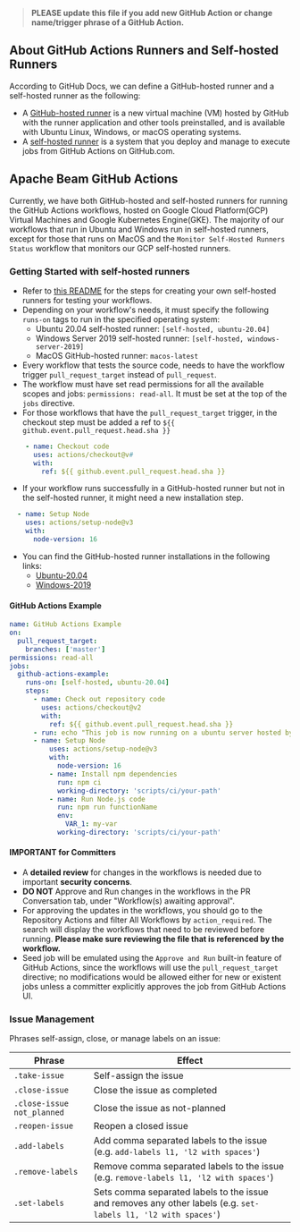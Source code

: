 <!--
    Licensed to the Apache Software Foundation (ASF) under one
    or more contributor license agreements.  See the NOTICE file
    distributed with this work for additional information
    regarding copyright ownership.  The ASF licenses this file
    to you under the Apache License, Version 2.0 (the
    "License"); you may not use this file except in compliance
    with the License.  You may obtain a copy of the License at
      http://www.apache.org/licenses/LICENSE-2.0
    Unless required by applicable law or agreed to in writing,
    software distributed under the License is distributed on an
    "AS IS" BASIS, WITHOUT WARRANTIES OR CONDITIONS OF ANY
    KIND, either express or implied.  See the License for the
    specific language governing permissions and limitations
    under the License.
-->

> **PLEASE update this file if you add new GitHub Action or change name/trigger phrase of a GitHub Action.**
## About GitHub Actions Runners and Self-hosted Runners
According to GitHub Docs, we can define a GitHub-hosted runner and a self-hosted runner as the following:
* A [GitHub-hosted runner](https://docs.github.com/en/actions/using-github-hosted-runners/about-github-hosted-runners) is a new virtual machine (VM) hosted by GitHub with the runner application and other tools preinstalled, and is available with Ubuntu Linux, Windows, or macOS operating systems.
* A [self-hosted runner](https://docs.github.com/en/actions/hosting-your-own-runners/about-self-hosted-runners) is a system that you deploy and manage to execute jobs from GitHub Actions on GitHub.com.

## Apache Beam GitHub Actions

Currently, we have both GitHub-hosted and self-hosted runners for running the GitHub Actions workflows, hosted on Google Cloud Platform(GCP) Virtual Machines and Google Kubernetes Engine(GKE). The majority of our workflows that run in Ubuntu and Windows run in self-hosted runners, except for those that runs on MacOS and the `Monitor Self-Hosted Runners Status` workflow that monitors our GCP self-hosted runners.

### Getting Started with self-hosted runners
* Refer to [this README](./gh-actions-self-hosted-runners/README.md) for the steps for creating your own self-hosted runners for testing your workflows.
* Depending on your workflow's needs, it must specify the following `runs-on` tags to run in the specified operating system:
  * Ubuntu 20.04 self-hosted runner: `[self-hosted, ubuntu-20.04]`
  * Windows Server 2019 self-hosted runner: `[self-hosted, windows-server-2019]`
  * MacOS GitHub-hosted runner: `macos-latest`
* Every workflow that tests the source code, needs to have the workflow trigger `pull_request_target` instead of `pull_request`.
* The workflow must have set read permissions for all the available scopes and jobs: `permissions: read-all`. It must be set at the top of the `jobs` directive.
* For those workflows that have the `pull_request_target` trigger, in the checkout step must be added a ref to `${{ github.event.pull_request.head.sha }}`
``` yaml
    - name: Checkout code
      uses: actions/checkout@v#
      with:
        ref: ${{ github.event.pull_request.head.sha }}
```
* If your workflow runs successfully in a GitHub-hosted runner but not in the self-hosted runner, it might need a new installation step.
```yaml
  - name: Setup Node
    uses: actions/setup-node@v3
    with:
      node-version: 16
```
* You can find the GitHub-hosted runner installations in the following links:
  * [Ubuntu-20.04](https://github.com/actions/runner-images/blob/main/images/linux/Ubuntu2004-Readme.md#installed-apt-packages)
  * [Windows-2019](https://github.com/actions/runner-images/blob/main/images/win/Windows2019-Readme.md)

#### GitHub Actions Example
```yaml
name: GitHub Actions Example
on:
  pull_request_target:
    branches: ['master']
permissions: read-all
jobs:
  github-actions-example:
    runs-on: [self-hosted, ubuntu-20.04]
    steps:
      - name: Check out repository code
        uses: actions/checkout@v2
        with:
          ref: ${{ github.event.pull_request.head.sha }}
      - run: echo "This job is now running on a ubuntu server hosted by Apache Beam!"
      - name: Setup Node
          uses: actions/setup-node@v3
          with:
            node-version: 16
          - name: Install npm dependencies
            run: npm ci
            working-directory: 'scripts/ci/your-path'
          - name: Run Node.js code
            run: npm run functionName
            env:
              VAR_1: my-var
            working-directory: 'scripts/ci/your-path'
```

#### IMPORTANT for Committers
* A **detailed review** for changes in the workflows is needed due to important **security concerns**.
* **DO NOT** Approve and Run changes in the workflows in the PR Conversation tab, under "Workflow(s) awaiting approval".
* For approving the updates in the workflows, you should go to the Repository Actions and filter All Workflows by `action_required`. The search will display the workflows that need to be reviewed before running. **Please make sure reviewing the file that is referenced by the workflow.**
* Seed job will be emulated using the `Approve and Run` built-in feature of GitHub Actions, since the workflows will use the `pull_request_target` directive; no modifications would be allowed either for new or existent jobs unless a committer explicitly approves the job from GitHub Actions UI.
### Issue Management

Phrases self-assign, close, or manage labels on an issue:

| Phrase | Effect |
|--------|--------|
| `.take-issue` | Self-assign the issue |
| `.close-issue` | Close the issue as completed |
| `.close-issue not_planned` | Close the issue as not-planned |
| `.reopen-issue` | Reopen a closed issue |
| `.add-labels` | Add comma separated labels to the issue (e.g. `add-labels l1, 'l2 with spaces'`) |
| `.remove-labels` | Remove comma separated labels to the issue (e.g. `remove-labels l1, 'l2 with spaces'`) |
| `.set-labels` | Sets comma separated labels to the issue and removes any other labels (e.g. `set-labels l1, 'l2 with spaces'`) |
